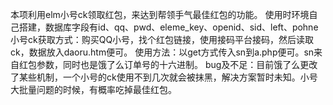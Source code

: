 本项利用elm小号ck领取红包，来达到帮领手气最佳红包的功能。
使用时环境自己搭建，数据库字段有id、qq、pwd、eleme_key、openid、sid、left、pohne
小号ck获取方式：购买QQ小号，找个红包链接，使用接码平台接码，然后读取ck，数据放入daoru.htm便可。
使用方法：以get方式传入sn到a.php便可。sn来自红包参数，同时也是饿了么订单号的十六进制。
bug及不足：目前饿了么更改了某些机制，一个小号的ck使用不到几次就会被抹黑，解决方案暂时未知。小号大批量问题的时候，有概率吃掉最佳红包。
